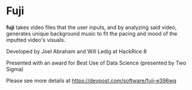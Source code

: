 # Fuji

**fuji** takes video files that the user inputs, and by analyzing said video, generates unique background music to fit the pacing and mood of the inputted video's visuals.

Developed by Joel Abraham and Will Ledig at HackRice 8

Presented with an award for Best Use of Data Science (presented by Two Sigma)

Please see more details at https://devpost.com/software/fuji-e396wq
